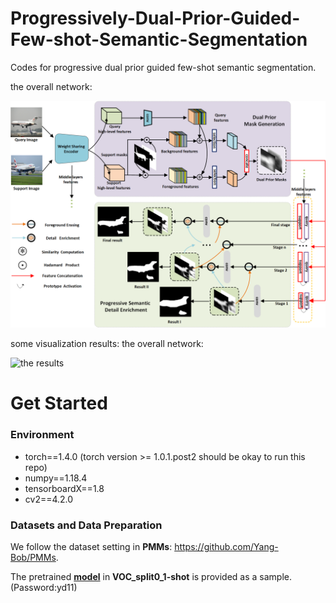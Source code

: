 # Progressively-Dual-Prior-Guided-Few-shot-Semantic-Segmentation
Codes for progressive dual prior guided few-shot semantic segmentation.

the overall network:
<p align="left">
<img src="img/chain10.png" alt="the overall network" width="600px">
</p>
some visualization results:
the overall network:
<p align="left">
<img src="img/result7.png" alt="the results" width="800px">
</p>

# Get Started

### Environment
+ torch==1.4.0 (torch version >= 1.0.1.post2 should be okay to run this repo)
+ numpy==1.18.4
+ tensorboardX==1.8
+ cv2==4.2.0



### Datasets and Data Preparation

We follow the dataset setting in **PMMs**: https://github.com/Yang-Bob/PMMs. 

The pretrained [**model**](https://pan.baidu.com/s/1qn_AhDbV5Q5XM-PpuKrNqQ) in **VOC_split0_1-shot** is provided as a sample. (Password:yd11)
